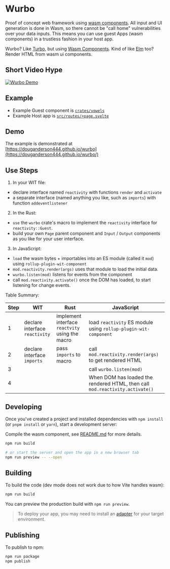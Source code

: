 # Wurbo

Proof of concept web framework using [wasm components](https://github.com/WebAssembly/component-model/blob/main/design/mvp/Explainer.md). All input and UI generation is done in Wasm, so there cannot be "call home" vulnerabilities over your data inputs. This means you can use guest Apps (wasm components) in a trustless fashion in your host app.

Wurbo? Like [Turbo](https://github.com/hotwired/turbo), but using [Wasm Components](https://github.com/WebAssembly/component-model). Kind of like [Elm](https://guide.elm-lang.org/architecture/) too? Render HTML from wasm ui components.

## Short Video Hype 

[![Wurbo Demo](https://i.ytimg.com/vi/x2ooLUTYuQk/oar2.jpg?sqp=-oaymwEaCN0CENAFSFXyq4qpAwwIARUAAIhCcAHAAQY=&rs=AOn4CLAyYw1c2XvGjZwgVg1RdG_mjE7s9Q)](https://www.youtube.com/shorts/x2ooLUTYuQk)

## Example

- Example Guest component is [`crates/vowels`](./crates/vowels/src/lib.rs)
- Example Host app is [`src/routes/+page.svelte`](./src/routes/+page.svelte)

## Demo

The example is demonstrated at [https://douganderson444.github.io/wurbo](https://douganderson444.github.io/wurbo/)

## Use Steps

1. In your WIT file:
- declare interface named `reactivity` with functions `render` and `activate`
- a separate interface (named anything you like, such as `imports`) with function `addeventlistener`

2. In the Rust: 
- `use` the `wurbo` crate's macro to implement the `reactivity` interface for `reactivity::Guest`. 
- build your own `Page` parent component and `Input` / `Output` components as you like for your user interface.

3. In JavaScript: 
- `load` the wasm bytes + importables into an ES module (called it `mod`) using `rollup-plugin-wit-component`
- `mod.reactivity.render(args)` uses that module to load the initial data.
- `wurbo.listen(mod)` listens for events from the component
- call `mod.reactivity.activate()` once the DOM has loaded, to start listening for change events.

Table Summary:

| Step | WIT | Rust | JavaScript |
| --- | --- | --- | --- |
| 1 | declare interface `reactivity` | implement interface `reactvity` using the macro | load `reactivity` ES module using `rollup-plugin-wit-component` |
| 2 | declare interface `imports` | pass `imports` to macro | call `mod.reactivity.render(args)` to get rendered HTML |
| 3 | | | call `wurbo.listen(mod)`|
| 4 | | | When DOM has loaded the rendered HTML, then call `mod.reactivity.activate()` |

## Developing

Once you've created a project and installed dependencies with `npm install` (or `pnpm install` or `yarn`), start a development server:

Compile the wasm component, see [README.md](./crates/vowels/README.md) for more details.

```bash
npm run build

# or start the server and open the app in a new browser tab
npm run preview -- --open
```

## Building

To build the code (dev mode does not work due to how Vite handles wasm):

```bash
npm run build
```

You can preview the production build with `npm run preview`.

> To deploy your app, you may need to install an [adapter](https://kit.svelte.dev/docs/adapters) for your target environment.

## Publishing

To publish to npm:

```bash
npm run package
npm publish
```
